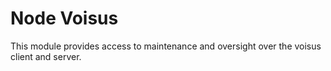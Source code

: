 # Node Voisus

This module provides access to maintenance and oversight over the voisus client and server. 

